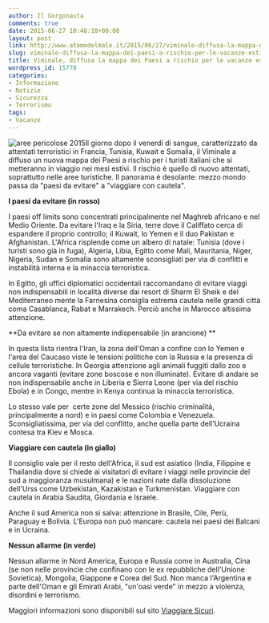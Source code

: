 ```yaml
---
author: Il Gorgonauta
comments: true
date: 2015-06-27 10:48:18+00:00
layout: post
link: http://www.atomodelmale.it/2015/06/27/viminale-diffusa-la-mappa-dei-paesi-a-rischio-per-le-vacanze-estive/
slug: viminale-diffusa-la-mappa-dei-paesi-a-rischio-per-le-vacanze-estive
title: Viminale, diffusa la mappa dei Paesi a rischio per le vacanze estive
wordpress_id: 15778
categories:
- Informazione
- Notizie
- Sicurezza
- Terrorismo
tags:
- Vacanze
---
```


![aree pericolose 2015](http://www.atomodelmale.it/wp-content/uploads/2015/06/aree-pericolose-2015-300x224.jpg)Il giorno dopo il venerdì di sangue, caratterizzato da attentati terroristici in Francia, Tunisia, Kuwait e Somalia, il Viminale a diffuso un nuova mappa dei Paesi a rischio per i turisti italiani che si metteranno in viaggio nei mesi estivi. Il rischio è quello di nuovo attentati, soprattutto nelle aree turistiche. Il panorama è desolante: mezzo mondo passa da "paesi da evitare" a "viaggiare con cautela".

**I paesi da evitare (in rosso)**

I paesi off limits sono concentrati principalmente nel Maghreb africano e nel Medio Oriente. Da evitare l'Iraq e la Siria, terre dove il Califfato cerca di espandere il proprio controllo; il Kuwait, lo Yemen e il duo Pakistan e Afghanistan. L'Africa risplende come un albero di natale: Tunisia (dove i turisti sono già in fuga), Algeria, Libia, Egitto come Mali, Mauritania, Niger, Nigeria, Sudan e Somalia sono altamente sconsigliati per via di conflitti e instabilità interna e la minaccia terroristica.

In Egitto, gli uffici diplomatici occidentali raccomandano di evitare viaggi non indispensabili in località diverse dai resort di Sharm El Sheik e del Mediterraneo mente la Farnesina consiglia estrema cautela nelle grandi città coma Casablanca, Rabat e Marrakech. Perciò anche in Marocco altissima attenzione.


**Da evitare se non altamente indispensabile (in arancione) **

In questa lista rientra l'Iran, la zona dell'Oman a confine con lo Yemen e l'area del Caucaso viste le tensioni politiche con la Russia e la presenza di cellule terroristiche. In Georgia attenzione agli animali fuggiti dallo zoo e ancora vaganti (evitare zone boscose e non illuminate). Evitare di andare se non indispensabile anche in Liberia e Sierra Leone (per via del rischio Ebola) e in Congo, mentre in Kenya continua la minaccia terroristica.

Lo stesso vale per  certe zone del Messico (rischio criminalità, principalmente a nord) e in paesi come Colombia e Venezuela. Sconsigliatissima, per via del conflitto, anche quella parte dell'Ucraina contesa tra Kiev e Mosca.

**Viaggiare con cautela (in giallo)**

Il consiglio vale per il resto dell'Africa, il sud est asiatico (India, Filippine e Thailandia dove si chiede ai visitatori di evitare i viaggi nelle provincie del sud a maggioranza musulmana) e le nazioni nate dalla dissoluzione dell'Urss come Uzbekistan, Kazakistan e Turkmenistan. Viaggiare con cautela in Arabia Saudita, Giordania e Israele.

Anche il sud America non si salva: attenzione in Brasile, Cile, Perù, Paraguay e Bolivia. L'Europa non può mancare: cautela nei paesi dei Balcani e in Ucraina.

**Nessun allarme (in verde)**

Nessun allarme in Nord America, Europa e Russia come in Australia, Cina (se non nelle provincie che confinano con le ex repubbliche dell'Unione Sovietica), Mongolia, Giappone e Corea del Sud. Non manca l'Argentina e parte dell'Oman e gli Emirati Arabi, "un'oasi verde" in mezzo a violenza, disordini e terrorismo.

Maggiori informazioni sono disponibili sul sito [Viaggiare Sicuri](http://www.viaggiaresicuri.it).
